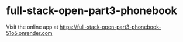 # full-stack-open-part3-phonebook

Visit the online app at https://full-stack-open-part3-phonebook-51o5.onrender.com